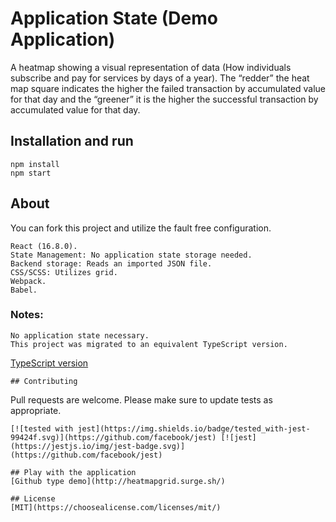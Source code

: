 # Application State (Demo Application)

A heatmap showing a visual representation of data (How individuals subscribe and pay for services by days of a year).
The “redder” the heat map square indicates the higher the failed transaction by accumulated value for that day and the “greener” it is the higher the successful transaction by accumulated value for that day.

## Installation and run

```
npm install
npm start
```
## About
You can fork this project and utilize the fault free configuration.
```
React (16.8.0).
State Management: No application state storage needed.
Backend storage: Reads an imported JSON file.
CSS/SCSS: Utilizes grid.
Webpack.
Babel.
```
### Notes: 
```
No application state necessary.
This project was migrated to an equivalent TypeScript version.
```
[TypeScript version](https://github.com/CTHOMAS-DEVELOPMENT/YearHeatMap)
```
## Contributing
```
Pull requests are welcome.
Please make sure to update tests as appropriate.
```
[![tested with jest](https://img.shields.io/badge/tested_with-jest-99424f.svg)](https://github.com/facebook/jest) [![jest](https://jestjs.io/img/jest-badge.svg)](https://github.com/facebook/jest)

## Play with the application
[Github type demo](http://heatmapgrid.surge.sh/)

## License
[MIT](https://choosealicense.com/licenses/mit/)


